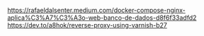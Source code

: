 https://rafaeldalsenter.medium.com/docker-compose-nginx-aplica%C3%A7%C3%A3o-web-banco-de-dados-d8f6f33adfd2
https://dev.to/a8hok/reverse-proxy-using-varnish-b27